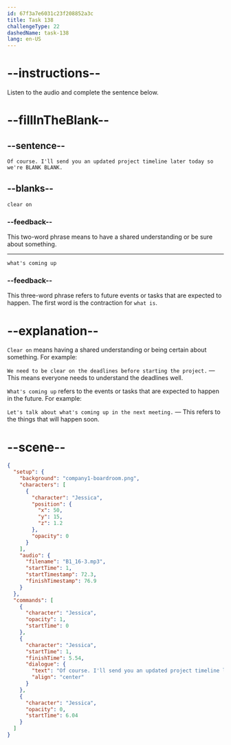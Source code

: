 ```yaml
---
id: 67f3a7e6031c23f208852a3c
title: Task 138
challengeType: 22
dashedName: task-138
lang: en-US
---
```


<!-- (Audio) Jessica: Of course. I'll send you an updated project timeline later today so we're clear on what's coming up. -->

# --instructions--

Listen to the audio and complete the sentence below.

# --fillInTheBlank--

## --sentence--

`Of course. I'll send you an updated project timeline later today so we're BLANK BLANK.`

## --blanks--

`clear on`

### --feedback--

This two-word phrase means to have a shared understanding or be sure about something.

---

`what's coming up`

### --feedback--

This three-word phrase refers to future events or tasks that are expected to happen. The first word is the contraction for `what is`.

# --explanation--

`Clear on` means having a shared understanding or being certain about something. For example:

`We need to be clear on the deadlines before starting the project.` — This means everyone needs to understand the deadlines well.

`What's coming up` refers to the events or tasks that are expected to happen in the future. For example:

`Let's talk about what's coming up in the next meeting.` — This refers to the things that will happen soon.

# --scene--

```json
{
  "setup": {
    "background": "company1-boardroom.png",
    "characters": [
      {
        "character": "Jessica",
        "position": {
          "x": 50,
          "y": 15,
          "z": 1.2
        },
        "opacity": 0
      }
    ],
    "audio": {
      "filename": "B1_16-3.mp3",
      "startTime": 1,
      "startTimestamp": 72.3,
      "finishTimestamp": 76.9
    }
  },
  "commands": [
    {
      "character": "Jessica",
      "opacity": 1,
      "startTime": 0
    },
    {
      "character": "Jessica",
      "startTime": 1,
      "finishTime": 5.54,
      "dialogue": {
        "text": "Of course. I'll send you an updated project timeline later today so we're clear on what's coming up.",
        "align": "center"
      }
    },
    {
      "character": "Jessica",
      "opacity": 0,
      "startTime": 6.04
    }
  ]
}
```
